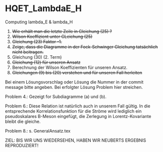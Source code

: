 # HQET_LambdaE_H
Computing lambda_E &amp; lambda_H

1. <del>Wie erhält man die letzte Zeile in Gleichung (25) ? </del>
2. <del>Wilson Koeffizient unter GLeichung (25) </del>
3. <del>Gleichung (23) Faktor -1.</del>
4. <del>Zeige, dass die Diagramme in der Fock-Schwinger Gleichung tatsächlich nicht beitragen. </del>
5. Gleichung (30) (2. Term)
6. <del>Gleichung (12) für unseren Ansatz</del>
7. Berechnung der Wilson Koeffizienten für unseren Ansatz.
8. <del>Gleichungen (9) bis (20) verstehen und für unseren Fall herleiten</del>

Bei einem Lösungsvorschlag oder Lösung die Nummer in der commit message bitte angeben. Bei erfolgter Lösung Problem hier
streichen. 

Problem 4.: Gezeigt for Subdiagramme (a) und (b).

Problem 6.: Diese Relation ist natürlich auch in unserem Fall gültig. In die entsprechende Korrelationsfunktion für die Ströme wird lediglich ein pseudoskalares B-Meson eingefügt, die Zerlegung in Lorentz-Kovariante bleibt die gleiche.

Problem 8.: s. GeneralAnsatz.tex

ZIEL: BIS WIR UNS WIEDERSEHEN, HABEN WIR NEUBERTS ERGEBNIS REPRODUZIERT!
